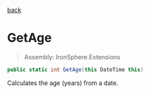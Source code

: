 ﻿

[back](/IronSphere.Extensions/types/DateTimeExtension)

# GetAge

> Assembly: IronSphere.Extensions

```csharp
public static int GetAge(this DateTime this)
```

Calculates the age (years) from a date.

 